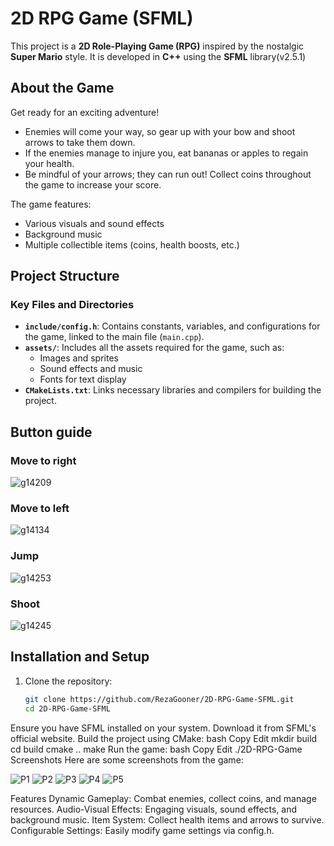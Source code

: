 # 2D RPG Game (SFML)

This project is a **2D Role-Playing Game (RPG)** inspired by the nostalgic **Super Mario** style. It is developed in **C++** using the **SFML** library(v2.5.1)

## About the Game
Get ready for an exciting adventure!  
- Enemies will come your way, so gear up with your bow and shoot arrows to take them down.  
- If the enemies manage to injure you, eat bananas or apples to regain your health.  
- Be mindful of your arrows; they can run out! Collect coins throughout the game to increase your score.  

The game features:
- Various visuals and sound effects
- Background music
- Multiple collectible items (coins, health boosts, etc.)

## Project Structure
### Key Files and Directories
- **`include/config.h`**: Contains constants, variables, and configurations for the game, linked to the main file (`main.cpp`).
- **`assets/`**: Includes all the assets required for the game, such as:
  - Images and sprites
  - Sound effects and music
  - Fonts for text display
- **`CMakeLists.txt`**: Links necessary libraries and compilers for building the project.

## Button guide
### Move to right
![g14209](https://github.com/user-attachments/assets/3aa77982-5a18-4aab-8d04-52a87d53aa16) 
### Move to left
![g14134](https://github.com/user-attachments/assets/f85f2230-14ec-4a80-a35c-cd4b69cfbdf9)
### Jump
![g14253](https://github.com/user-attachments/assets/17a50544-188e-46ba-9b2c-81fe944eae33)
### Shoot
![g14245](https://github.com/user-attachments/assets/8294bd03-b36d-49c6-a021-145e7b79954f)


## Installation and Setup
1. Clone the repository:
   ```bash
   git clone https://github.com/RezaGooner/2D-RPG-Game-SFML.git
   cd 2D-RPG-Game-SFML
Ensure you have SFML installed on your system. Download it from SFML's official website.
Build the project using CMake:
bash
Copy
Edit
mkdir build
cd build
cmake ..
make
Run the game:
bash
Copy
Edit
./2D-RPG-Game
Screenshots
Here are some screenshots from the game:


![P1](https://github.com/user-attachments/assets/0cebbabb-7ffe-4341-8acc-9a6f5994428e)
![P2](https://github.com/user-attachments/assets/1f452d2b-a7aa-4a4c-85f6-6ebbb643032f)
![P3](https://github.com/user-attachments/assets/f25ea733-f58b-47c4-b735-c36ee1d5413f)
![P4](https://github.com/user-attachments/assets/9f063b4e-38d8-45c2-9c39-f86c475fe4e2)
![P5](https://github.com/user-attachments/assets/1f19ae20-e21f-4bcf-9bbe-ea91392a5650)




Features
Dynamic Gameplay: Combat enemies, collect coins, and manage resources.
Audio-Visual Effects: Engaging visuals, sound effects, and background music.
Item System: Collect health items and arrows to survive.
Configurable Settings: Easily modify game settings via config.h.
